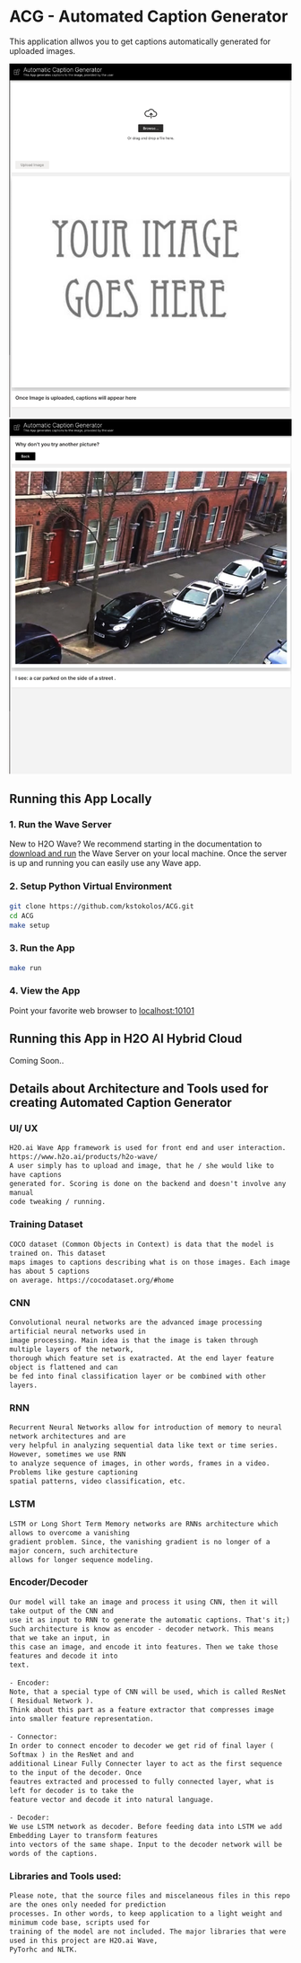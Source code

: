 # ACG - Automated Caption Generator

This application allwos you to get captions automatically generated for uploaded images.

![Automated Cpation Generator Screenshot - Init](static/app_init_image.png)
![Automated Caption Generator Screenshot - Done](static/app_done_image.png)
## Running this App Locally

### 1. Run the Wave Server
New to H2O Wave? We recommend starting in the documentation to [download and run](https://wave.h2o.ai/docs/installation) the Wave Server on your local machine. Once the server is up and running you can easily use any Wave app. 

### 2. Setup Python Virtual Environment

```bash
git clone https://github.com/kstokolos/ACG.git
cd ACG
make setup
```

### 3. Run the App
```bash
make run
```

### 4. View the App
Point your favorite web browser to [localhost:10101](http://localhost:10101)

## Running this App in H2O AI Hybrid Cloud
Coming Soon..

## Details about Architecture and Tools used for creating Automated Caption Generator

### UI/ UX

    H2O.ai Wave App framework is used for front end and user interaction. 
    https://www.h2o.ai/products/h2o-wave/
    A user simply has to upload and image, that he / she would like to have captions
    generated for. Scoring is done on the backend and doesn't involve any manual 
    code tweaking / running. 


### Training Dataset

    COCO dataset (Common Objects in Context) is data that the model is trained on. This dataset
    maps images to captions describing what is on those images. Each image has about 5 captions
    on average. https://cocodataset.org/#home


### CNN

    Convolutional neural networks are the advanced image processing artificial neural networks used in 
    image processing. Main idea is that the image is taken through multiple layers of the network,
    thorough which feature set is exatracted. At the end layer feature object is flattened and can 
    be fed into final classification layer or be combined with other layers.


### RNN

    Recurrent Neural Networks allow for introduction of memory to neural network architectures and are 
    very helpful in analyzing sequential data like text or time series. However, sometimes we use RNN
    to analyze sequence of images, in other words, frames in a video. Problems like gesture captioning
    spatial patterns, video classification, etc.

### LSTM

    LSTM or Long Short Term Memory networks are RNNs architecture which allows to overcome a vanishing
    gradient problem. Since, the vanishing gradient is no longer of a major concern, such architecture
    allows for longer sequence modeling.

### Encoder/Decoder

    Our model will take an image and process it using CNN, then it will take output of the CNN and 
    use it as input to RNN to generate the automatic captions. That's it;)
    Such architecture is know as encoder - decoder network. This means that we take an input, in 
    this case an image, and encode it into features. Then we take those features and decode it into 
    text. 

    - Encoder:
    Note, that a special type of CNN will be used, which is called ResNet ( Residual Network ).
    Think about this part as a feature extractor that compresses image into smaller feature representation.

    - Connector:
    In order to connect encoder to decoder we get rid of final layer ( Softmax ) in the ResNet and and
    additional Linear Fully Connecter layer to act as the first sequence to the input of the decoder. Once
    feautres extracted and processed to fully connected layer, what is left for decoder is to take the 
    feature vector and decode it into natural language.

    - Decoder:
    We use LSTM network as decoder. Before feeding data into LSTM we add Embedding Layer to transform features
    into vectors of the same shape. Input to the decoder network will be words of the captions.


### Libraries and Tools used:
    
    Please note, that the source files and miscelaneous files in this repo are the ones only needed for prediction
    processes. In other words, to keep application to a light weight and minimum code base, scripts used for 
    training of the model are not included. The major libraries that were used in this project are H2O.ai Wave, 
    PyTorhc and NLTK.


